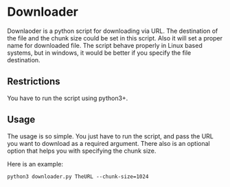 # Downloader
Downlaoder is a python script for downloading via URL. The destination of the file and the chunk size could be set in this script.
Also it will set a proper name for downloaded file.
The script behave properly in Linux based systems, but in windows, it would be better if you specify the file destination.

## Restrictions
You have to run the script using python3+.

## Usage
The usage is so simple. You just have to run the script, and pass the URL you want to download as a required argument.
There also is an optional option that helps you with specifying the chunk size.

Here is an example:

```
python3 downloader.py TheURL --chunk-size=1024
```
